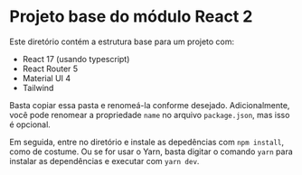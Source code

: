 # Projeto base do módulo React 2

Este diretório contém a estrutura base para um projeto com:

- React 17 (usando typescript)
- React Router 5
- Material UI 4
- Tailwind

Basta copiar essa pasta e renomeá-la conforme desejado. Adicionalmente, você
pode renomear a propriedade `name` no arquivo `package.json`, mas isso é opcional.

Em seguida, entre no diretório e instale as depedências com `npm install`, como de costume.
Ou se for usar o Yarn, basta digitar o comando `yarn` para instalar as dependências e executar com `yarn dev`.

